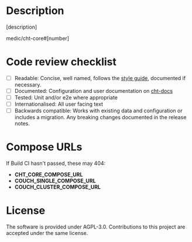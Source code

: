 <!--
Please use semantic PR titles that respect this format:

<type>(#<issue number>): <subject>

Quick example:

feat(#1234): add hat wobble
^--^(#^--^): ^------------^
|     |      |
|     |      + - > subject
|     |
|     + -------- > issue number
|
+ -------------- > type: chore, feat, fix, perf, style, test, etc.

https://docs.communityhealthtoolkit.org/contribute/code/workflow/#commit-message-format
-->

# Description

[description]

medic/cht-core#[number]

# Code review checklist
<!-- Remove or comment out any items that do not apply to this PR; in the remaining boxes, replace the [ ] with [x]. -->
- [ ] Readable: Concise, well named, follows the [style guide](https://docs.communityhealthtoolkit.org/contribute/code/style-guide/), documented if necessary.
- [ ] Documented: Configuration and user documentation on [cht-docs](https://github.com/medic/cht-docs/)
- [ ] Tested: Unit and/or e2e where appropriate
- [ ] Internationalised: All user facing text
- [ ] Backwards compatible: Works with existing data and configuration or includes a migration. Any breaking changes documented in the release notes.

# Compose URLs
<!-- Do not change these!  CI will automatically update these to be the deep URLs -->
If Build CI hasn't passed, these may 404:

* __CHT_CORE_COMPOSE_URL__
* __COUCH_SINGLE_COMPOSE_URL__
* __COUCH_CLUSTER_COMPOSE_URL__

# License

The software is provided under AGPL-3.0. Contributions to this project are accepted under the same license.


